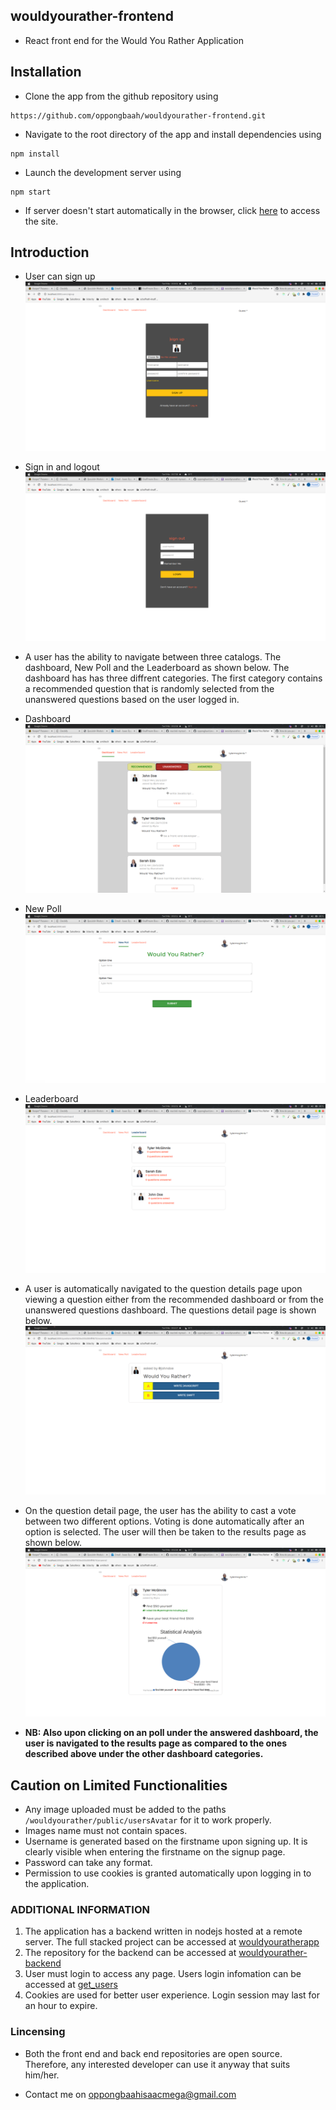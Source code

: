 ## wouldyourather-frontend
- React front end for the Would You Rather Application

## Installation
- Clone the app from the github repository using
```
https://github.com/oppongbaah/wouldyourather-frontend.git
```

- Navigate to the root directory of the app and install dependencies using
```
npm install
```
- Launch the development server using
```
npm start
```
- If server doesn't start automatically in the browser, click [here](http://localhost:3000) to access the site.

## Introduction
- User can sign up
![result](wouldyourather/src/utils/signup.png "Sign Up")
- Sign in and logout
![signin](wouldyourather/src/utils/signin.png "Sign In")
- A user has the ability to navigate between three catalogs. The dashboard, New Poll and the Leaderboard as shown below. The dashboard has has three diffrent categories. The first category contains a recommended question that is randomly selected from the unanswered questions based on the user logged in. 
- Dashboard
![dashboard](wouldyourather/src/utils/dashboard.png "Dashboard")
- New Poll
![add-poll](wouldyourather/src/utils/addPoll.png "Add Poll")
- Leaderboard
![leaderboard](wouldyourather/src/utils/leaderboard.png "Leaderboard")
- A user is automatically navigated to the question details page upon viewing a question either from the recommended dashboard or from the unanswered questions dashboard. The questions detail page is shown below.
![question-page](wouldyourather/src/utils/qdp.png "Question Detail Page")
- On the question detail page, the user has the ability to cast a vote between two different options. Voting is done automatically after an option is selected. The user will then be taken to the results page as shown below.
![result](wouldyourather/src/utils/result.png "Result Page")

- **NB: Also upon clicking on an poll under the answered dashboard, the user is navigated to the results page as compared to the ones described above under the other dashboard categories.**

## Caution on Limited Functionalities
- Any image uploaded must be added to the paths ```/wouldyourather/public/usersAvatar``` for it to work properly.
- Images name must not contain spaces.
- Username is generated based on the firstname upon signing up. It is clearly visible when entering the firstname on the signup page.
- Password can take any format.
- Permission to use cookies is granted automatically upon logging in to the application.

### ADDITIONAL INFORMATION
1. The application has a backend written in nodejs hosted at a remote server. The full stacked project can be accessed at [wouldyouratherapp](https://wouldyouratherapplication.herokuapp.com)
2. The repository for the backend can be accessed at [wouldyourather-backend](https://github.com/oppongbaah/wouldyourather-backend.git)
2. User must login to access any page. Users login infomation can be accessed at [get_users](https://wouldyouratherapplication.herokuapp.com/users/fetch-all)
3. Cookies are used for better user experience. Login session may last for an hour to expire.

### Lincensing
- Both the front end and back end repositories are open source. Therefore, any interested developer can use it anyway that suits him/her.

- Contact me on oppongbaahisaacmega@gmail.com


